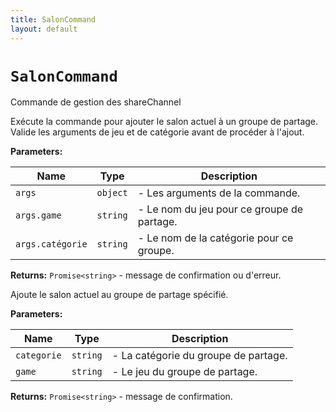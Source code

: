 ```yaml
---
title: SalonCommand
layout: default
---
```


# `SalonCommand`

Commande de gestion des shareChannel

Exécute la commande pour ajouter le salon actuel à un groupe de partage. Valide les arguments de jeu et de catégorie avant de procéder à l'ajout.

**Parameters:**

| Name | Type | Description |
| ---- | ---- | ----------- |
| `args` | `object` | - Les arguments de la commande. |
| `args.game` | `string` | - Le nom du jeu pour ce groupe de partage. |
| `args.catégorie` | `string` | - Le nom de la catégorie pour ce groupe. |

**Returns:** `Promise<string>` - message de confirmation ou d'erreur.

Ajoute le salon actuel au groupe de partage spécifié.

**Parameters:**

| Name | Type | Description |
| ---- | ---- | ----------- |
| `categorie` | `string` | - La catégorie du groupe de partage. |
| `game` | `string` | - Le jeu du groupe de partage. |

**Returns:** `Promise<string>` - message de confirmation.

